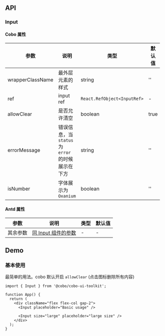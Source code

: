 ## API

### Input

#### Cobo 属性

| 参数           | 说明                         | 类型           | 默认值    |
| -------------- | ---------------------------- | -------------- | --------- |
| wrapperClassName | 最外层元素的样式                               | string                       | '' |
| ref            | input ref                                      | `React.RefObject<InputRef>`  | - |
| allowClear     | 是否允许清空                                     | boolean                      | true |
| errorMessage   | 错误信息，当 `status` 为 `error` 的时候展示在下方   | string                       | '' |
| isNumber   | 字体展示为 `Oxanium`                                | boolean                       | '' |


#### Antd 属性

| 参数           | 说明                         | 类型           | 默认值    |
| -------------- | ---------------------------- | -------------- | --------- |
| 其余参数       | [同 Input 组件的参数](https://ant.design/components/input-cn#api)     | -         | - |


## Demo

### 基本使用

最简单的用法。cobo 默认开启 `allowClear` (点击图标删除所有内容)

```tsx
import { Input } from '@cobo/cobo-ui-toolkit';

function App() {
  return (
    <div className="flex flex-col gap-2">
      <Input placeholder="Basic usage" />

      <Input size="large" placeholder="large size" />
    </div>
  );
}
```
